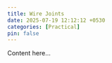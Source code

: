 ```yaml
---
title: Wire Joints
date: 2025-07-19 12:12:12 +0530
categories: [Practical]
pin: false
---
```

Content here...
